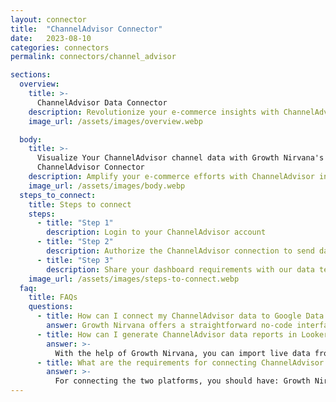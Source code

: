 ```yaml
---
layout: connector
title:  "ChannelAdvisor Connector"
date:   2023-08-10
categories: connectors
permalink: connectors/channel_advisor

sections:
  overview:
    title: >-
      ChannelAdvisor Data Connector
    description: Revolutionize your e-commerce insights with ChannelAdvisor integration. Seamlessly merge ChannelAdvisor's sales data with Looker Studio's analytical capabilities, unlocking insights that power e-commerce strategies, marketplace performance, and growth.
    image_url: /assets/images/overview.webp

  body:
    title: >-
      Visualize Your ChannelAdvisor channel data with Growth Nirvana's
      ChannelAdvisor Connector
    description: Amplify your e-commerce efforts with ChannelAdvisor insights integrated into Looker Studio's analytics environment.
    image_url: /assets/images/body.webp
  steps_to_connect:
    title: Steps to connect
    steps:
      - title: "Step 1"
        description: Login to your ChannelAdvisor account
      - title: "Step 2"
        description: Authorize the ChannelAdvisor connection to send data to Growth Nirvana
      - title: "Step 3"
        description: Share your dashboard requirements with our data team. We will build the report for you.
    image_url: /assets/images/steps-to-connect.webp
  faq:
    title: FAQs
    questions:
      - title: How can I connect my ChannelAdvisor data to Google Data Studio/Looker Studio?
        answer: Growth Nirvana offers a straightforward no-code interface to connect to ChannelAdvisor data sources.
      - title: How can I generate ChannelAdvisor data reports in Looker Studio?
        answer: >-
          With the help of Growth Nirvana, you can import live data from ChannelAdvisor into Looker Studio. These data can be viewed in charts, tables, and dashboards to generate branded reports that can be shared instantly.
      - title: What are the requirements for connecting ChannelAdvisor and Looker Studio?
        answer: >-
          For connecting the two platforms, you should have: Growth Nirvana Account and ChannelAdvisor Ads Account
---
```

